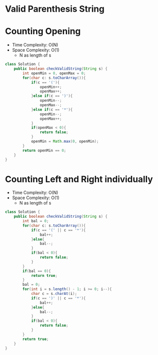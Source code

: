 # Valid Parenthesis String

# Counting Opening

- Time Complexity: O(N)
- Space Complexity: O(1)
  - N as length of s

```java
class Solution {
    public boolean checkValidString(String s) {
        int openMin = 0, openMax = 0;
        for(char c: s.toCharArray()){
            if(c == '('){
                openMin++;
                openMax++;
            }else if(c == ')'){
                openMin--;
                openMax--;
            }else if(c == '*'){
                openMin--;
                openMax++;
            }
            if(openMax < 0){
                return false;
            }
            openMin = Math.max(0, openMin);
        }
        return openMin == 0;
    }
}
```

# Counting Left and Right individually

- Time Complexity: O(N)
- Space Complexity: O(1)
  - N as length of s

```java
class Solution {
    public boolean checkValidString(String s) {
        int bal = 0;
        for(char c: s.toCharArray()){
            if(c == '(' || c == '*'){
                bal++;
            }else{
                bal--;
            }
            if(bal < 0){
                return false;
            }
        }
        if(bal == 0){
            return true;
        }
        bal = 0;
        for(int i = s.length() - 1; i >= 0; i--){
            char c = s.charAt(i);
            if(c == ')' || c == '*'){
                bal++;
            }else{
                bal--;
            }
            if(bal < 0){
                return false;
            }
        }
        return true;
    }
}
```
